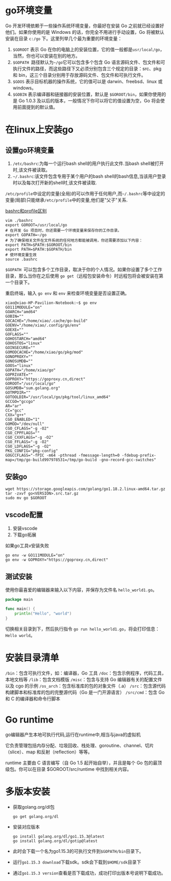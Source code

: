 # go环境变量
Go 开发环境依赖于一些操作系统环境变量，你最好在安装 Go 之前就已经设置好他们。如果你使用的是 Windows 的话，你完全不用进行手动设置，Go 将被默认安装在目录 `c:/go` 下。这里列举几个最为重要的环境变量：
1. `$GOROOT` 表示 Go 在你的电脑上的安装位置，它的值一般都是`usr/local/go`，当然，你也可以安装在别的地方。
2. `$GOPATH `路径默认为`~/go`它可以包含多个包含 Go 语言源码文件、包文件和可执行文件的路径，而这些路径下又必须分别包含三个规定的目录：src、pkg 和 bin，这三个目录分别用于存放源码文件、包文件和可执行文件。
3. `$GOOS` 表示目标机器的操作系统，它的值可以是 darwin、freebsd、linux 或 windows。
4. `$GOBIN` 表示编译器和链接器的安装位置，默认是 `$GOROOT/bin`，如果你使用的是 Go 1.0.3 及以后的版本，一般情况下你可以将它的值设置为空，Go 将会使用前面提到的默认值。
# 在linux上安装go
## 设置go环境变量
1. `/etc/bashrc`:为每一个运行bash shell的用户执行此文件.当bash shell被打开时,该文件被读取。
2. `~/.bashrc`:该文件包含专用于某个用户的bash shell的bash信息,当该用户登录时以及每次打开新的shell时,该文件被读取.

`/etc/profile`中设定的变量(全局)的可以作用于任何用户,而`~/.bashrc`等中设定的变量(局部)只能继承`/etc/profile`中的变量,他们是"父子"关系.

[bashrc和profile区别](https://www.cnblogs.com/hongzg1982/articles/2101792.html)

```shell
vim ./bashrc
export GOROOT=/usr/local/go
# 在开发 Go 项目时，你还需要一个环境变量来保存你的工作目录。
export GOPATH=~/go
# 为了确保相关文件在文件系统的任何地方都能被调用，你还需要添加以下内容：
export PATH=$PATH:$GOROOT/bin
export PATH=$PATH:$GOPATH/bin
# 使环境变量生效
source .bashrc
```

`$GOPATH `可以包含多个工作目录，取决于你的个人情况。如果你设置了多个工作目录，那么当你在之后使用 `go get`（远程包安装命令）时远程包将会被安装在第一个目录下。

重启终端，输入 `go env` 和 `env` 来检查环境变量是否设置正确。
```shell
xiao@xiao-HP-Pavilion-Notebook:~$ go env
GO111MODULE="on"
GOARCH="amd64"
GOBIN=""
GOCACHE="/home/xiao/.cache/go-build"
GOENV="/home/xiao/.config/go/env"
GOEXE=""
GOFLAGS=""
GOHOSTARCH="amd64"
GOHOSTOS="linux"
GOINSECURE=""
GOMODCACHE="/home/xiao/go/pkg/mod"
GONOPROXY=""
GONOSUMDB=""
GOOS="linux"
GOPATH="/home/xiao/go"
GOPRIVATE=""
GOPROXY="https://goproxy.cn,direct"
GOROOT="/usr/local/go"
GOSUMDB="sum.golang.org"
GOTMPDIR=""
GOTOOLDIR="/usr/local/go/pkg/tool/linux_amd64"
GCCGO="gccgo"
AR="ar"
CC="gcc"
CXX="g++"
CGO_ENABLED="1"
GOMOD="/dev/null"
CGO_CFLAGS="-g -O2"
CGO_CPPFLAGS=""
CGO_CXXFLAGS="-g -O2"
CGO_FFLAGS="-g -O2"
CGO_LDFLAGS="-g -O2"
PKG_CONFIG="pkg-config"
GOGCCFLAGS="-fPIC -m64 -pthread -fmessage-length=0 -fdebug-prefix-map=/tmp/go-build997978531=/tmp/go-build -gno-record-gcc-switches"
```
## 安装go
```shell
wget https://storage.googleapis.com/golang/go1.18.2.linux-amd64.tar.gz
tar -zxvf go<VERSION>.src.tar.gz
sudo mv go $GOROOT
```
## vscode配置
1. 安装vscode
2. 下载go拓展

如果go工具v安装失败

```shell
go env -w GO111MODULE="on"
go env -w GOPROXY="https://goproxy.cn,direct"
```

## 测试安装
使用你最喜爱的编辑器来输入以下内容，并保存为文件名 `hello_world1.go`。
```go
package main

func main() {
    println("Hello", "world")
}
```
切换相关目录到下，然后执行指令 `go run hello_world1.go`，将会打印信息：`Hello world`。

# 安装目录清单
`/bin`：包含可执行文件，如：编译器，Go 工具
`/doc`：包含示例程序，代码工具，本地文档等
`/lib`：包含文档模版
`/misc`：包含与支持 Go 编辑器有关的配置文件以及 cgo 的示例
`/os_arch`：包含标准库的包的对象文件（.a）
`/src`：包含源代码构建脚本和标准库的包的完整源代码（Go 是一门开源语言）
`/src/cmd`：包含 Go 和 C 的编译器和命令行脚本

# Go runtime
go编辑器产生本地可执行代码,运行在runtime中,相当与java的虚拟机

它负责管理包括内存分配、垃圾回收、栈处理、goroutine、channel、切片（slice）、map 和反射（reflection）等等。

runtime 主要由 C 语言编写（自 Go 1.5 起开始自举），并且是每个 Go 包的最顶级包。你可以在目录 $GOROOT/src/runtime 中找到相关内容。

# 多版本安装
- 获取golang.org/dl包
  
  `go get golang.org/dl`
- 安装对应版本
  ```
  go install golang.org/dl/go1.15.3@latest
  go install golang.org/dl/gotip@latest
  ```
- 此时会下载一个名为go1.15.3的可执行文件到`$GOPATH/bin`目录下。
- 运行`go1.15.3 download`下载sdk。sdk会下载到`$HOME/sdk`目录下 
- 通过`go1.15.3 version`查看是否下载成功，成功打印出版本号说明下载成功。
